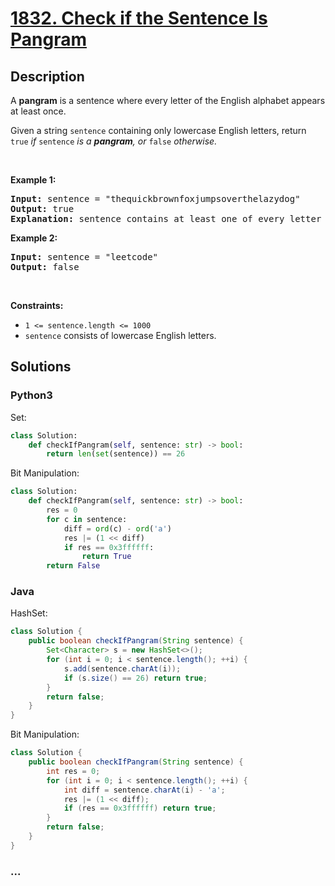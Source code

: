 # [1832. Check if the Sentence Is Pangram](https://leetcode.com/problems/check-if-the-sentence-is-pangram)



## Description

<p>A <strong>pangram</strong> is a sentence where every letter of the English alphabet appears at least once.</p>

<p>Given a string <code>sentence</code> containing only lowercase English letters, return<em> </em><code>true</code><em> if </em><code>sentence</code><em> is a <strong>pangram</strong>, or </em><code>false</code><em> otherwise.</em></p>

<p>&nbsp;</p>
<p><strong>Example 1:</strong></p>

<pre>
<strong>Input:</strong> sentence = &quot;thequickbrownfoxjumpsoverthelazydog&quot;
<strong>Output:</strong> true
<strong>Explanation:</strong> sentence contains at least one of every letter of the English alphabet.
</pre>

<p><strong>Example 2:</strong></p>

<pre>
<strong>Input:</strong> sentence = &quot;leetcode&quot;
<strong>Output:</strong> false
</pre>

<p>&nbsp;</p>
<p><strong>Constraints:</strong></p>

<ul>
	<li><code>1 &lt;= sentence.length &lt;= 1000</code></li>
	<li><code>sentence</code> consists of lowercase English letters.</li>
</ul>


## Solutions

<!-- tabs:start -->

### **Python3**

Set:

```python
class Solution:
    def checkIfPangram(self, sentence: str) -> bool:
        return len(set(sentence)) == 26
```

Bit Manipulation:

```python
class Solution:
    def checkIfPangram(self, sentence: str) -> bool:
        res = 0
        for c in sentence:
            diff = ord(c) - ord('a')
            res |= (1 << diff)
            if res == 0x3ffffff:
                return True
        return False
```

### **Java**

HashSet:

```java
class Solution {
    public boolean checkIfPangram(String sentence) {
        Set<Character> s = new HashSet<>();
        for (int i = 0; i < sentence.length(); ++i) {
            s.add(sentence.charAt(i));
            if (s.size() == 26) return true;
        }
        return false;
    }
}
```

Bit Manipulation:

```java
class Solution {
    public boolean checkIfPangram(String sentence) {
        int res = 0;
        for (int i = 0; i < sentence.length(); ++i) {
            int diff = sentence.charAt(i) - 'a';
            res |= (1 << diff);
            if (res == 0x3ffffff) return true;
        }
        return false;
    }
}
```

### **...**

```

```

<!-- tabs:end -->
